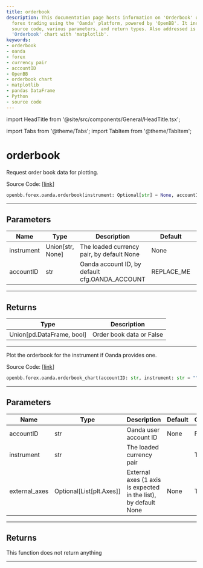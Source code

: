 ```yaml
---
title: orderbook
description: This documentation page hosts information on 'Orderbook' operations in
  forex trading using the 'Oanda' platform, powered by 'OpenBB'. It includes Python
  source code, various parameters, and return types. Also addressed is ploting an
  'Orderbook' chart with 'matplotlib'.
keywords:
- orderbook
- oanda
- forex
- currency pair
- accountID
- OpenBB
- orderbook chart
- matplotlib
- pandas DataFrame
- Python
- source code
---
```


import HeadTitle from '@site/src/components/General/HeadTitle.tsx';

<HeadTitle title="orderbook - Oanda - Forex - Reference | OpenBB SDK Docs" />

import Tabs from '@theme/Tabs';
import TabItem from '@theme/TabItem';

# orderbook

<Tabs>
<TabItem value="model" label="Model" default>

Request order book data for plotting.

Source Code: [[link](https://github.com/OpenBB-finance/OpenBBTerminal/tree/main/openbb_terminal/forex/oanda/oanda_model.py#L137)]

```python
openbb.forex.oanda.orderbook(instrument: Optional[str] = None, accountID: str = "REPLACE_ME")
```

---

## Parameters

| Name | Type | Description | Default | Optional |
| ---- | ---- | ----------- | ------- | -------- |
| instrument | Union[str, None] | The loaded currency pair, by default None | None | True |
| accountID | str | Oanda account ID, by default cfg.OANDA_ACCOUNT | REPLACE_ME | True |


---

## Returns

| Type | Description |
| ---- | ----------- |
| Union[pd.DataFrame, bool] | Order book data or False |
---

</TabItem>
<TabItem value="view" label="Chart">

Plot the orderbook for the instrument if Oanda provides one.

Source Code: [[link](https://github.com/OpenBB-finance/OpenBBTerminal/tree/main/openbb_terminal/forex/oanda/oanda_view.py#L79)]

```python
openbb.forex.oanda.orderbook_chart(accountID: str, instrument: str = "", external_axes: Optional[List[matplotlib.axes._axes.Axes]] = None)
```

---

## Parameters

| Name | Type | Description | Default | Optional |
| ---- | ---- | ----------- | ------- | -------- |
| accountID | str | Oanda user account ID | None | False |
| instrument | str | The loaded currency pair |  | True |
| external_axes | Optional[List[plt.Axes]] | External axes (1 axis is expected in the list), by default None | None | True |


---

## Returns

This function does not return anything

---

</TabItem>
</Tabs>

